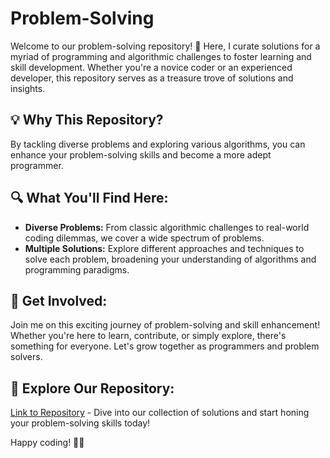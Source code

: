 # Problem-Solving

Welcome to our problem-solving repository! 🎉 Here, I curate solutions for a myriad of programming and algorithmic challenges to foster learning and skill development. Whether you're a novice coder or an experienced developer, this repository serves as a treasure trove of solutions and insights.

## 💡 Why This Repository?

By tackling diverse problems and exploring various algorithms, you can enhance your problem-solving skills and become a more adept programmer.

## 🔍 What You'll Find Here:

- **Diverse Problems:** From classic algorithmic challenges to real-world coding dilemmas, we cover a wide spectrum of problems.
- **Multiple Solutions:** Explore different approaches and techniques to solve each problem, broadening your understanding of algorithms and programming paradigms.

## 🌟 Get Involved:

Join me on this exciting journey of problem-solving and skill enhancement! Whether you're here to learn, contribute, or simply explore, there's something for everyone. Let's grow together as programmers and problem solvers.

## 🔗 Explore Our Repository:

[Link to Repository](#) - Dive into our collection of solutions and start honing your problem-solving skills today!

Happy coding! 🚀✨
